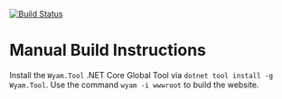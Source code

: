 [![Build Status](https://dev.azure.com/AvaloniaUI/avaloniaui.net/_apis/build/status/avaloniaui.net)](https://dev.azure.com/AvaloniaUI/avaloniaui.net/_build/latest?definitionId=1)

# Manual Build Instructions

Install the `Wyam.Tool` .NET Core Global Tool via `dotnet tool install -g Wyam.Tool`. Use the command `wyam -i wwwroot` to build the website. 